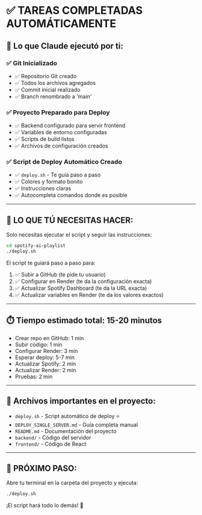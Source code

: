 # ✅ TAREAS COMPLETADAS AUTOMÁTICAMENTE

## 🤖 Lo que Claude ejecutó por ti:

### ✅ Git Inicializado
- ✅ Repositorio Git creado
- ✅ Todos los archivos agregados
- ✅ Commit inicial realizado
- ✅ Branch renombrado a 'main'

### ✅ Proyecto Preparado para Deploy
- ✅ Backend configurado para servir frontend
- ✅ Variables de entorno configuradas
- ✅ Scripts de build listos
- ✅ Archivos de configuración creados

### ✅ Script de Deploy Automático Creado
- ✅ `deploy.sh` - Te guía paso a paso
- ✅ Colores y formato bonito
- ✅ Instrucciones claras
- ✅ Autocompleta comandos donde es posible

---

## 👤 LO QUE TÚ NECESITAS HACER:

Solo necesitas ejecutar el script y seguir las instrucciones:

```bash
cd spotify-ai-playlist
./deploy.sh
```

El script te guiará paso a paso para:

1. ✅ Subir a GitHub (te pide tu usuario)
2. ✅ Configurar en Render (te da la configuración exacta)
3. ✅ Actualizar Spotify Dashboard (te da la URL exacta)
4. ✅ Actualizar variables en Render (te da los valores exactos)

---

## ⏱️ Tiempo estimado total: 15-20 minutos

- Crear repo en GitHub: 1 min
- Subir código: 1 min
- Configurar Render: 3 min
- Esperar deploy: 5-7 min
- Actualizar Spotify: 2 min
- Actualizar Render: 2 min
- Pruebas: 2 min

---

## 🎯 Archivos importantes en el proyecto:

- `deploy.sh` - Script automático de deploy ⭐
- `DEPLOY_SINGLE_SERVER.md` - Guía completa manual
- `README.md` - Documentación del proyecto
- `backend/` - Código del servidor
- `frontend/` - Código de React

---

## 🚀 PRÓXIMO PASO:

Abre tu terminal en la carpeta del proyecto y ejecuta:

```bash
./deploy.sh
```

¡El script hará todo lo demás! 🎉
